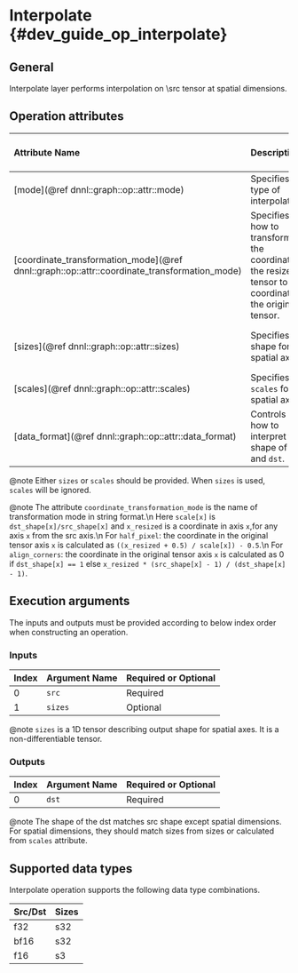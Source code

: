 Interpolate {#dev_guide_op_interpolate}
=======================================

## General

Interpolate layer performs interpolation on \src tensor at spatial dimensions.

## Operation attributes

| Attribute Name                                                                              | Description                                                                                               | Value Type | Supported Values                                         | Required or Optional |
|:--------------------------------------------------------------------------------------------|:----------------------------------------------------------------------------------------------------------|:-----------|:---------------------------------------------------------|:---------------------|
|[mode](@ref dnnl::graph::op::attr::mode)                                                     | Specifies type of interpolation.                                                                          | string     | `nearest`, `linear`, `bilinear`, `trilinear`             | Required             |
|[coordinate_transformation_mode](@ref dnnl::graph::op::attr::coordinate_transformation_mode) | Specifies how to transform the coordinate in the resized tensor to the coordinate in the original tensor. | string     | `half_pixel`(default), `align_corners`                   | Optional             |
|[sizes](@ref dnnl::graph::op::attr::sizes)                                                   | Specifies dst shape for spatial axes.                                                                     | s64        | A s64 list containing positive values, `none` is default | Optional             |
|[scales](@ref dnnl::graph::op::attr::scales)                                                 | Specifies `scales` for spatial axes.                                                                      | f32        | A f32 list, `none` is default                            | Optional             |
|[data_format](@ref dnnl::graph::op::attr::data_format)                                       | Controls how to interpret the shape of `src` and `dst`.                                                   | string     | `NCX`, `NXC` (default)                                   | Optional             |

@note Either `sizes` or `scales` should be provided. When `sizes` is
used, `scales` will be ignored.

@note
    The attribute `coordinate_transformation_mode` is the name of transformation
    mode in string format.\n
    Here `scale[x]` is `dst_shape[x]/src_shape[x]` and `x_resized` is a
    coordinate in axis `x`,for any axis `x` from the src axis.\n
    For `half_pixel`: the coordinate in the original tensor axis `x` is
    calculated as `((x_resized + 0.5) / scale[x]) - 0.5`.\n
    For `align_corners`: the coordinate in the original tensor axis `x` is
    calculated as 0 if `dst_shape[x] == 1` else  `x_resized * (src_shape[x] - 1)
    / (dst_shape[x] - 1)`.

## Execution arguments

The inputs and outputs must be provided according to below index order when
constructing an operation.

### Inputs

| Index | Argument Name | Required or Optional |
|:------|:--------------|:---------------------|
| 0     | `src`         | Required             |
| 1     | `sizes`       | Optional             |

@note `sizes` is a 1D tensor describing output shape for spatial axes. It is a
non-differentiable tensor.

### Outputs

| Index | Argument Name | Required or Optional |
|:------|:--------------|:---------------------|
| 0     | `dst`         | Required             |

@note The shape of the dst matches src
shape except spatial dimensions. For spatial dimensions, they should match sizes
from sizes or calculated from `scales` attribute.

## Supported data types

Interpolate operation supports the following data type combinations.

| Src/Dst | Sizes |
|:--------|:------|
| f32     | s32   |
| bf16    | s32   |
| f16     | s3    |

